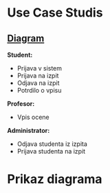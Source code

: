 # Use Case Studis

## [Diagram](UseCaseStudis.drawio)

**Student:**
- Prijava v sistem
- Prijava na izpit
- Odjava na izpit
- Potrdilo o vpisu

**Profesor:**
- Vpis ocene

**Administrator:**
- Odjava studenta iz izpita
- Prijava studenta na izpit
##
# Prikaz diagrama
